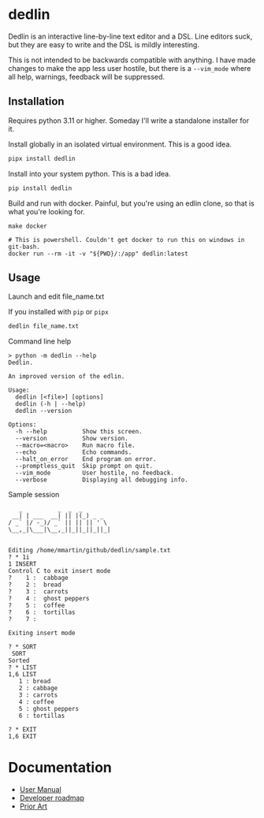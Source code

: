 # dedlin

Dedlin is an interactive line-by-line text editor and a DSL. Line editors
suck, but they are easy to write and the DSL is mildly interesting.

This is not intended to be backwards compatible with anything. I have made
changes to make the app less user hostile, but there is a `--vim_mode`
where all help, warnings, feedback will be suppressed.

## Installation

Requires python 3.11 or higher. Someday I'll write a standalone installer for it.

Install globally in an isolated virtual environment. This is a good idea.

```bash
pipx install dedlin
```

Install into your system python. This is a bad idea.

```bash
pip install dedlin
```

Build and run with docker. Painful, but you're using an edlin clone, so that is what you're looking for.

```
make docker

# This is powershell. Couldn't get docker to run this on windows in git-bash.
docker run --rm -it -v "${PWD}/:/app" dedlin:latest
```

## Usage

Launch and edit file_name.txt

If you installed with `pip` or `pipx`

```bash
dedlin file_name.txt
```

Command line help

```
> python -m dedlin --help
Dedlin.

An improved version of the edlin.

Usage:
  dedlin [<file>] [options]
  dedlin (-h | --help)
  dedlin --version

Options:
  -h --help          Show this screen.
  --version          Show version.
  --macro=<macro>    Run macro file.
  --echo             Echo commands.
  --halt_on_error    End program on error.
  --promptless_quit  Skip prompt on quit.
  --vim_mode         User hostile, no feedback.
  --verbose          Displaying all debugging info.
```

Sample session

```
   _          _  _  _
 __| | ___  __| || |(_) _ _
/ _` |/ -_)/ _` || || || ' \
\__,_|\___|\__,_||_||_||_||_|


Editing /home/mmartin/github/dedlin/sample.txt
? * 1i
1 INSERT
Control C to exit insert mode
?    1 :  cabbage
?    2 :  bread
?    3 :  carrots
?    4 :  ghost peppers
?    5 :  coffee
?    6 :  tortillas
?    7 :

Exiting insert mode

? * SORT
 SORT
Sorted
? * LIST
1,6 LIST
   1 : bread
   2 : cabbage
   3 : carrots
   4 : coffee
   5 : ghost peppers
   6 : tortillas

? * EXIT
1,6 EXIT
```

# Documentation

- [User Manual](https://github.com/matthewdeanmartin/dedlin/blob/main/docs/user_manual.md)
- [Developer roadmap](https://github.com/matthewdeanmartin/dedlin/blob/main/docs/TODO.md)
- [Prior Art](https://github.com/matthewdeanmartin/dedlin/blob/main/docs/prior_art.md)
